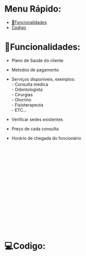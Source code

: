 # Menu Rápido:
* [🔨Funcionalidades](#🔨Funcionalidades:)
* [Codigo](#💻Codigo:)

# 🔨Funcionalidades:
* Plano de Saúde do cliente
* Metodos de pagamento
* Serviços disponíveis, exemplos:
<br><p2>- Consulta médica </p2>
<br><p2>- Odontologista </p2>
<br><p2>- Cirurgias </p2>
<br><p2>- Otorrino </p2>
<br><p2>- Fisioterapeuta </p2>
<br><p2>- ETC...  </p2><br>

* Verificar sedes existentes
* Preço de cada consulta
* Horário de chegada do funcionário
<br></br>
<br></br>
<br></br>
<br></br>
<br></br>
<br></br>
<br></br>
<br></br>
<br></br>

# 💻Codigo:
